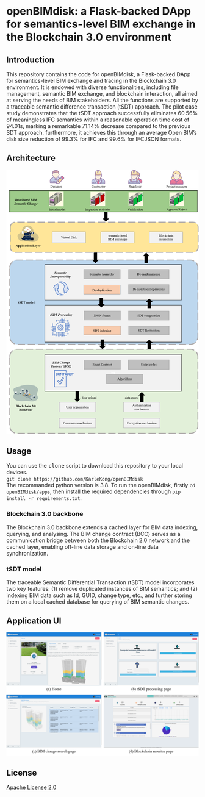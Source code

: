 # openBIMdisk: a Flask-backed DApp for semantics-level BIM exchange in the Blockchain 3.0 environment
## Introduction
This repository contains the code for openBIMdisk, a Flask-backed DApp for semantics-level BIM exchange and tracing in the Blockchain 3.0 environment. It is endowed with diverse functionalities, including file management, semantic BIM exchange, and blockchain interaction, all aimed at serving the needs of BIM stakeholders. All the functions are supported by a traceable semantic difference transaction (tSDT) approach. The pilot case study demonstrates that the tSDT approach successfully eliminates 60.56% of meaningless IFC semantics within a reasonable operation time cost of 94.01s, marking a remarkable 71.14% decrease compared to the previous SDT approach. furthermore, it achieves this through an average Open BIM’s disk size reduction of 99.3% for IFC and 99.6% for IFCJSON formats. 
## Architecture
![image](https://github.com/KarleKong/openBIMdisk/blob/main/openBIMdisk/Architecture.png)
## Usage
You can use the <kbd>clone</kbd> script to download this repository to your local devices.  
`git clone https://github.com/KarleKong/openBIMdisk`  
The recommanded python version is 3.8. To run the openBIMdisk, firstly `cd openBIMdisk/apps`, then install the required dependencies through `pip install -r requirements.txt`.
### Blockchain 3.0 backbone
The Blockchain 3.0 backbone extends a cached layer for BIM data indexing, querying, and analysing. The BIM change contract (BCC) serves as a communication bridge between both the Blockchain 2.0 network and the cached layer, enabling off-line data storage and on-line data synchronization.
### tSDT model
The traceable Semantic Differential Transaction (tSDT) model incorporates two key features: (1) remove duplicated instances of BIM semantics; and (2) indexing BIM data such as Id, GUID, change type, etc., and further storing them on a local cached database for querying of BIM semantic changes.
## Application UI
![image](https://github.com/KarleKong/openBIMdisk/blob/main/openBIMdisk/UserInterface.png)
## License
[Apache License 2.0](https://github.com/KarleKong/openBIMdisk/blob/main/LICENSE)
